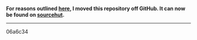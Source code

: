 **For reasons outlined [here][autopilot], I moved this repository off GitHub.
It can now be found on [sourcehut][sourcehut].**

[autopilot]: https://github.com/juni2k/autopilot#motivation
[sourcehut]: https://git.sr.ht/~juni/libmoor

---

06a6c34
